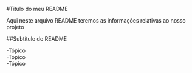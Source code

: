 #Titulo do meu README

Aqui neste arquivo README teremos as informações relativas ao nosso projeto

##Subtítulo do README

-Tópico     
-Tópico      
-Tópico  
      



